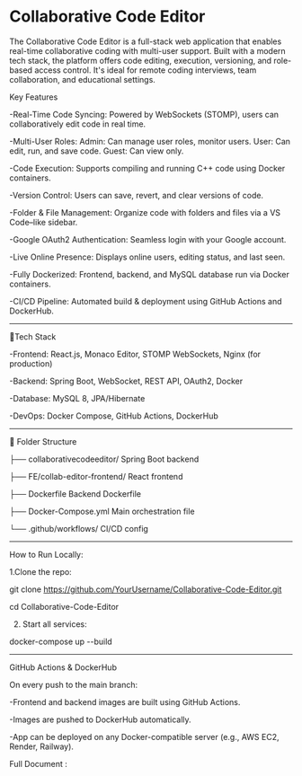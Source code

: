 # Collaborative Code Editor

The Collaborative Code Editor is a full-stack web application that enables real-time collaborative coding with multi-user support. Built with a modern tech stack, the platform offers code editing, execution, versioning, and role-based access control. It's ideal for remote coding interviews, team collaboration, and educational settings.

Key Features

-Real-Time Code Syncing: Powered by WebSockets (STOMP), users can collaboratively edit code in real time.

-Multi-User Roles:
  Admin: Can manage user roles, monitor users.
  User: Can edit, run, and save code.
  Guest: Can view only.
  
-Code Execution: Supports compiling and running C++ code using Docker containers.

-Version Control: Users can save, revert, and clear versions of code.

-Folder & File Management: Organize code with folders and files via a VS Code–like sidebar.

-Google OAuth2 Authentication: Seamless login with your Google account.

-Live Online Presence: Displays online users, editing status, and last seen.

-Fully Dockerized: Frontend, backend, and MySQL database run via Docker containers.

-CI/CD Pipeline: Automated build & deployment using GitHub Actions and DockerHub.

-------------------------------------------

🧱Tech Stack

-Frontend: React.js, Monaco Editor, STOMP WebSockets, Nginx (for production)

-Backend: Spring Boot, WebSocket, REST API, OAuth2, Docker

-Database: MySQL 8, JPA/Hibernate

-DevOps: Docker Compose, GitHub Actions, DockerHub

------------------------------------------

📁 Folder Structure

├── collaborativecodeeditor/    Spring Boot backend

├── FE/collab-editor-frontend/  React frontend

├── Dockerfile                  Backend Dockerfile

├── Docker-Compose.yml          Main orchestration file

└── .github/workflows/          CI/CD config


---------------------------------------

How to Run Locally:

1.Clone the repo:

git clone https://github.com/YourUsername/Collaborative-Code-Editor.git

cd Collaborative-Code-Editor

2. Start all services:

docker-compose up --build

--------------------------

GitHub Actions & DockerHub

On every push to the main branch:

 -Frontend and backend images are built using GitHub Actions.
 
 -Images are pushed to DockerHub automatically.
 
 -App can be deployed on any Docker-compatible server (e.g., AWS EC2, Render, Railway).


Full Document : 
